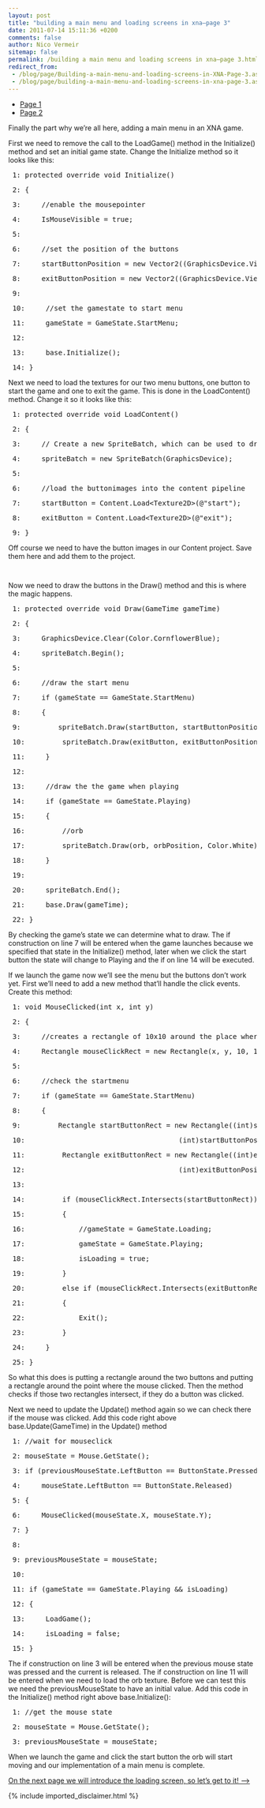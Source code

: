 ```yaml
---
layout: post
title: "building a main menu and loading screens in xna–page 3"
date: 2011-07-14 15:11:36 +0200
comments: false
author: Nico Vermeir
sitemap: false
permalink: /building a main menu and loading screens in xna–page 3.html
redirect_from:
 - /blog/page/Building-a-main-menu-and-loading-screens-in-XNA-Page-3.aspx.html
 - /blog/page/building-a-main-menu-and-loading-screens-in-xna-page-3.aspx.html
---
```

<ul>
<li><a href="http://www.spikie.be/blog/page/Building-a-main-menu-and-loading-screens-in-XNA.aspx">Page 1</a></li>
<li><a href="http://www.spikie.be/blog/page/Building-a-main-menu-and-loading-screens-in-XNA&ndash;Page-2.aspx">Page 2</a></li>
</ul>
<p>Finally the part why we&rsquo;re all here, adding a main menu in an XNA game.</p>
<p>First we need to remove the call to the LoadGame() method in the Initialize() method and set an initial game state. Change the Initialize method so it looks like this:</p>
<div class="csharpcode">
<pre class="alt"><span class="lnum"> 1: </span><span class="kwrd">protected</span> <span class="kwrd">override</span> <span class="kwrd">void</span> Initialize()</pre>
<pre><span class="lnum"> 2: </span>{</pre>
<pre class="alt"><span class="lnum"> 3: </span>    <span class="rem">//enable the mousepointer</span></pre>
<pre><span class="lnum"> 4: </span>    IsMouseVisible = <span class="kwrd">true</span>;</pre>
<pre class="alt"><span class="lnum"> 5: </span>&nbsp;</pre>
<pre><span class="lnum"> 6: </span>    <span class="rem">//set the position of the buttons</span></pre>
<pre class="alt"><span class="lnum"> 7: </span>    startButtonPosition = <span class="kwrd">new</span> Vector2((GraphicsDevice.Viewport.Width / 2) - 50, 200);</pre>
<pre><span class="lnum"> 8: </span>    exitButtonPosition = <span class="kwrd">new</span> Vector2((GraphicsDevice.Viewport.Width / 2) - 50, 250);</pre>
<pre class="alt"><span class="lnum"> 9: </span>&nbsp;</pre>
<pre><span class="lnum"> 10: </span>    <span class="rem">//set the gamestate to start menu</span></pre>
<pre class="alt"><span class="lnum"> 11: </span>    gameState = GameState.StartMenu;</pre>
<pre><span class="lnum"> 12: </span>    </pre>
<pre class="alt"><span class="lnum"> 13: </span>    <span class="kwrd">base</span>.Initialize();</pre>
<pre><span class="lnum"> 14: </span>}</pre>
</div>
<p>Next we need to load the textures for our two menu buttons, one button to start the game and one to exit the game. This is done in the LoadContent() method. Change it so it looks like this:</p>
<div class="csharpcode">
<pre class="alt"><span class="lnum"> 1: </span><span class="kwrd">protected</span> <span class="kwrd">override</span> <span class="kwrd">void</span> LoadContent()</pre>
<pre><span class="lnum"> 2: </span>{</pre>
<pre class="alt"><span class="lnum"> 3: </span>    <span class="rem">// Create a new SpriteBatch, which can be used to draw textures.</span></pre>
<pre><span class="lnum"> 4: </span>    spriteBatch = <span class="kwrd">new</span> <span class="kwrd">SpriteBatch</span>(GraphicsDevice);</pre>
<pre class="alt"><span class="lnum"> 5: </span>&nbsp;</pre>
<pre><span class="lnum"> 6: </span>    <span class="rem">//load the buttonimages into the content pipeline</span></pre>
<pre class="alt"><span class="lnum"> 7: </span>    startButton = <span class="kwrd">Content</span>.Load&lt;<span class="kwrd">Texture2D</span>&gt;(<span class="str">@"start"</span>);</pre>
<pre><span class="lnum"> 8: </span>    exitButton = <span class="kwrd">Content</span>.Load&lt;<span class="kwrd">Texture2D</span>&gt;(<span class="str">@"exit"</span>);</pre>
<pre class="alt"><span class="lnum"> 9: </span>}</pre>
</div>
<p>Off course we need to have the button images in our Content project. Save them here and add them to the project.</p>
<p align="center"><img src="http://i54.tinypic.com/o0t73n.jpg" alt="" /></p>
<p align="center"><img src="http://i55.tinypic.com/w8xj86.jpg" alt="" /></p>
<p>Now we need to draw the buttons in the Draw() method and this is where the magic happens.</p>
<div class="csharpcode">
<pre class="alt"><span class="lnum"> 1: </span><span class="kwrd">protected</span> <span class="kwrd">override</span> <span class="kwrd">void</span> Draw(GameTime gameTime)</pre>
<pre><span class="lnum"> 2: </span>{</pre>
<pre class="alt"><span class="lnum"> 3: </span>    GraphicsDevice.Clear(Color.CornflowerBlue);</pre>
<pre><span class="lnum"> 4: </span>    spriteBatch.Begin();</pre>
<pre class="alt"><span class="lnum"> 5: </span>&nbsp;</pre>
<pre><span class="lnum"> 6: </span>    <span class="rem">//draw the start menu</span></pre>
<pre class="alt"><span class="lnum"> 7: </span>    <span class="kwrd">if</span> (gameState == GameState.StartMenu)</pre>
<pre><span class="lnum"> 8: </span>    {</pre>
<pre class="alt"><span class="lnum"> 9: </span>        spriteBatch.Draw(startButton, startButtonPosition, Color.White);</pre>
<pre><span class="lnum"> 10: </span>        spriteBatch.Draw(exitButton, exitButtonPosition, Color.White);</pre>
<pre class="alt"><span class="lnum"> 11: </span>    }</pre>
<pre><span class="lnum"> 12: </span>&nbsp;</pre>
<pre class="alt"><span class="lnum"> 13: </span>    <span class="rem">//draw the the game when playing</span></pre>
<pre><span class="lnum"> 14: </span>    <span class="kwrd">if</span> (gameState == GameState.Playing)</pre>
<pre class="alt"><span class="lnum"> 15: </span>    {</pre>
<pre><span class="lnum"> 16: </span>        <span class="rem">//orb</span></pre>
<pre class="alt"><span class="lnum"> 17: </span>        spriteBatch.Draw(orb, orbPosition, Color.White);</pre>
<pre><span class="lnum"> 18: </span>    }</pre>
<pre class="alt"><span class="lnum"> 19: </span>&nbsp;</pre>
<pre><span class="lnum"> 20: </span>    spriteBatch.End();</pre>
<pre class="alt"><span class="lnum"> 21: </span>    <span class="kwrd">base</span>.Draw(gameTime);</pre>
<pre><span class="lnum"> 22: </span>}</pre>
</div>
<p>By checking the game&rsquo;s state we can determine what to draw. The if construction on line 7 will be entered when the game launches because we specified that state in the Initialize() method, later when we click the start button the state will change to Playing and the if on line 14 will be executed.</p>
<p>If we launch the game now we&rsquo;ll see the menu but the buttons don&rsquo;t work yet. First we&rsquo;ll need to add a new method that&rsquo;ll handle the click events. Create this method:</p>
<div class="csharpcode">
<pre class="alt"><span class="lnum"> 1: </span><span class="kwrd">void</span> MouseClicked(<span class="kwrd">int</span> x, <span class="kwrd">int</span> y)</pre>
<pre><span class="lnum"> 2: </span>{</pre>
<pre class="alt"><span class="lnum"> 3: </span>    <span class="rem">//creates a rectangle of 10x10 around the place where the mouse was clicked</span></pre>
<pre><span class="lnum"> 4: </span>    Rectangle mouseClickRect = <span class="kwrd">new</span> Rectangle(x, y, 10, 10);</pre>
<pre class="alt"><span class="lnum"> 5: </span>&nbsp;</pre>
<pre><span class="lnum"> 6: </span>    <span class="rem">//check the startmenu</span></pre>
<pre class="alt"><span class="lnum"> 7: </span>    <span class="kwrd">if</span> (gameState == GameState.StartMenu)</pre>
<pre><span class="lnum"> 8: </span>    {</pre>
<pre class="alt"><span class="lnum"> 9: </span>        Rectangle startButtonRect = <span class="kwrd">new</span> Rectangle((<span class="kwrd">int</span>)startButtonPosition.X,</pre>
<pre><span class="lnum"> 10: </span>                                    (<span class="kwrd">int</span>)startButtonPosition.Y, 100, 20);</pre>
<pre class="alt"><span class="lnum"> 11: </span>        Rectangle exitButtonRect = <span class="kwrd">new</span> Rectangle((<span class="kwrd">int</span>)exitButtonPosition.X, </pre>
<pre><span class="lnum"> 12: </span>                                    (<span class="kwrd">int</span>)exitButtonPosition.Y, 100, 20);</pre>
<pre class="alt"><span class="lnum"> 13: </span>&nbsp;</pre>
<pre><span class="lnum"> 14: </span>        <span class="kwrd">if</span> (mouseClickRect.Intersects(startButtonRect)) <span class="rem">//player clicked start button</span></pre>
<pre class="alt"><span class="lnum"> 15: </span>        {</pre>
<pre><span class="lnum"> 16: </span>            <span class="rem">//gameState = GameState.Loading;</span></pre>
<pre class="alt"><span class="lnum"> 17: </span>            gameState = GameState.Playing;</pre>
<pre><span class="lnum"> 18: </span>            isLoading = <span class="kwrd">true</span>;</pre>
<pre class="alt"><span class="lnum"> 19: </span>        }</pre>
<pre><span class="lnum"> 20: </span>        <span class="kwrd">else</span> <span class="kwrd">if</span> (mouseClickRect.Intersects(exitButtonRect)) <span class="rem">//player clicked exit button</span></pre>
<pre class="alt"><span class="lnum"> 21: </span>        {</pre>
<pre><span class="lnum"> 22: </span>            Exit();</pre>
<pre class="alt"><span class="lnum"> 23: </span>        }</pre>
<pre><span class="lnum"> 24: </span>    }</pre>
<pre class="alt"><span class="lnum"> 25: </span>}</pre>
</div>
<p>So what this does is putting a rectangle around the two buttons and putting a rectangle around the point where the mouse clicked. Then the method checks if those two rectangles intersect, if they do a button was clicked.</p>
<p>Next we need to update the Update() method again so we can check there if the mouse was clicked. Add this code right above base.Update(GameTime) in the Update() method</p>
<div class="csharpcode">
<pre class="alt"><span class="lnum"> 1: </span><span class="rem">//wait for mouseclick</span></pre>
<pre><span class="lnum"> 2: </span>mouseState = Mouse.GetState();</pre>
<pre class="alt"><span class="lnum"> 3: </span><span class="kwrd">if</span> (previousMouseState.LeftButton == ButtonState.Pressed &amp;&amp; </pre>
<pre><span class="lnum"> 4: </span>    mouseState.LeftButton == ButtonState.Released)</pre>
<pre class="alt"><span class="lnum"> 5: </span>{</pre>
<pre><span class="lnum"> 6: </span>    MouseClicked(mouseState.X, mouseState.Y);</pre>
<pre class="alt"><span class="lnum"> 7: </span>}</pre>
<pre><span class="lnum"> 8: </span>&nbsp;</pre>
<pre class="alt"><span class="lnum"> 9: </span>previousMouseState = mouseState;</pre>
<pre><span class="lnum"> 10: </span>&nbsp;</pre>
<pre class="alt"><span class="lnum"> 11: </span><span class="kwrd">if</span> (gameState == GameState.Playing &amp;&amp; isLoading)</pre>
<pre><span class="lnum"> 12: </span>{</pre>
<pre class="alt"><span class="lnum"> 13: </span>    LoadGame();</pre>
<pre><span class="lnum"> 14: </span>    isLoading = <span class="kwrd">false</span>;</pre>
<pre class="alt"><span class="lnum"> 15: </span>}</pre>
</div>
<p>The if construction on line 3 will be entered when the previous mouse state was pressed and the current is released. The if construction on line 11 will be entered when we need to load the orb texture. Before we can test this we need the previousMouseState to have an initial value. Add this code in the Initialize() method right above base.Initialize():</p>
<div class="csharpcode">
<pre class="alt"><span class="lnum"> 1: </span><span class="rem">//get the mouse state</span></pre>
<pre><span class="lnum"> 2: </span>mouseState = Mouse.GetState();</pre>
<pre class="alt"><span class="lnum"> 3: </span>previousMouseState = mouseState;</pre>
</div>
<p>When we launch the game and click the start button the orb will start moving and our implementation of a main menu is complete.</p>
<p><a href="http://www.spikie.be/blog/page/Building-a-main-menu-and-loading-screens-in-XNA-Page-4.aspx" target="_top">On the next page we will introduce the loading screen, so let&rsquo;s get to it! &ndash;&gt;</a></p>
{% include imported_disclaimer.html %}
